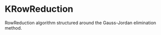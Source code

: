 KRowReduction
=============

RowReduction algorithm structured around the Gauss-Jordan elimination method.
